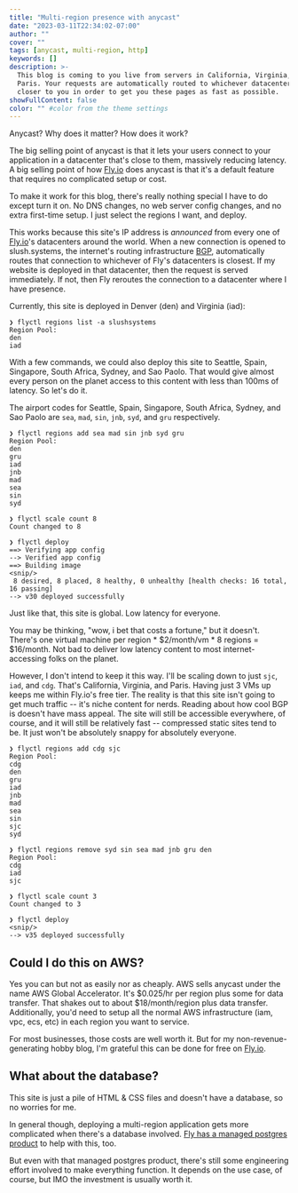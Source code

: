 ```yaml
---
title: "Multi-region presence with anycast"
date: "2023-03-11T22:34:02-07:00"
author: ""
cover: ""
tags: [anycast, multi-region, http]
keywords: []
description: >-
  This blog is coming to you live from servers in California, Virginia, and
  Paris. Your requests are automatically routed to whichever datacenter is
  closer to you in order to get you these pages as fast as possible.
showFullContent: false
color: "" #color from the theme settings
---
```


Anycast? Why does it matter? How does it work?

The big selling point of anycast is that it lets your users connect to your
application in a datacenter that's close to them, massively reducing latency. A
big selling point of how [Fly.io](https://fly.io/) does anycast is that it's a
default feature that requires no complicated setup or cost.

To make it work for this blog, there's really nothing special I have to do
except turn it on. No DNS changes, no web server config changes, and no extra
first-time setup. I just select the regions I want, and deploy.

This works because this site's IP address is _announced_ from every one of
[Fly.io](https://fly.io/)'s datacenters around the world. When a new connection
is opened to slush.systems, the internet's routing infrastructure
[BGP](https://en.wikipedia.org/wiki/Border_Gateway_Protocol), automatically
routes that connection to whichever of Fly's datacenters is closest. If my
website is deployed in that datacenter, then the request is served immediately.
If not, then Fly reroutes the connection to a datacenter where I have presence.

Currently, this site is deployed in Denver (den) and Virginia (iad):

```fish
❯ flyctl regions list -a slushsystems
Region Pool: 
den
iad
```

With a few commands, we could also deploy this site to Seattle, Spain,
Singapore, South Africa, Sydney, and Sao Paolo. That would give almost every
person on the planet access to this content with less than 100ms of latency. So
let's do it.

The airport codes for Seattle, Spain, Singapore, South Africa, Sydney, and Sao
Paolo are `sea`, `mad`, `sin`, `jnb`, `syd`, and `gru` respectively.

```fish
❯ flyctl regions add sea mad sin jnb syd gru
Region Pool: 
den
gru
iad
jnb
mad
sea
sin
syd

❯ flyctl scale count 8
Count changed to 8

❯ flyctl deploy
==> Verifying app config
--> Verified app config
==> Building image
<snip/>
 8 desired, 8 placed, 8 healthy, 0 unhealthy [health checks: 16 total, 16 passing]
--> v30 deployed successfully
```

Just like that, this site is global. Low latency for everyone.

You may be thinking, "wow, i bet that costs a fortune," but it doesn't. There's
one virtual machine per region * $2/month/vm * 8 regions = $16/month. Not bad to
deliver low latency content to most internet-accessing folks on the planet.

However, I don't intend to keep it this way. I'll be scaling down to just `sjc`,
`iad`, and `cdg`. That's California, Virginia, and Paris. Having just 3 VMs up
keeps me within Fly.io's free tier. The reality is that this site isn't going to
get much traffic -- it's niche content for nerds. Reading about how cool BGP is
doesn't have mass appeal. The site will still be accessible everywhere, of
course, and it will still be relatively fast -- compressed static sites tend to
be. It just won't be absolutely snappy for absolutely everyone.

```fish
❯ flyctl regions add cdg sjc
Region Pool: 
cdg
den
gru
iad
jnb
mad
sea
sin
sjc
syd

❯ flyctl regions remove syd sin sea mad jnb gru den
Region Pool: 
cdg
iad
sjc

❯ flyctl scale count 3
Count changed to 3

❯ flyctl deploy
<snip/>
--> v35 deployed successfully
```

## Could I do this on AWS?

Yes you can but not as easily nor as cheaply. AWS sells anycast under the name
AWS Global Accelerator. It's $0.025/hr per region plus some for data transfer.
That shakes out to about $18/month/region plus data transfer. Additionally,
you'd need to setup all the normal AWS infrastructure (iam, vpc, ecs, etc) in
each region you want to service.

For most businesses, those costs are well worth it. But for my
non-revenue-generating hobby blog, I'm grateful this can be done for free on
[Fly.io](https://fly.io/).

## What about the database?

This site is just a pile of HTML & CSS files and doesn't have a database, so no
worries for me.

In general though, deploying a multi-region application gets more complicated
when there's a database involved. [Fly has a managed postgres
product](https://fly.io/blog/globally-distributed-postgres/) to help with this,
too.

But even with that managed postgres product, there's still some engineering
effort involved to make everything function. It depends on the use case, of
course, but IMO the investment is usually worth it.


